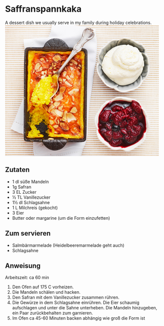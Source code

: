 # Saffranspannkaka

A dessert dish we usually serve in my family during holiday celebrations.
![](img/saffranspannkaka.png)

## Zutaten

- 1 dl süße Mandeln
- 1g Safran
- 3 EL Zucker
- ½ TL Vanillezucker
- 1½ dl Schlagsahne
- 1 L Milchreis (gekocht)
- 3 Eier
- Butter oder margarine (um die Form einzufetten)

## Zum servieren

- Salmbärmarmelade (Heidelbeeremarmelade geht auch)
- Schlagsahne

## Anweisung

Arbeitszeit: ca 60 min

1. Den Ofen auf 175 C vorheizen.
2. Die Mandeln schälen und hacken.
3. Den Safran mit dem Vanillezucker zusammen rühren.
4. Die Gewürze in dem Schlagsahne einrühren. Die Eier schaumig aufschlagen und unter die Sahne unterheben. Die Mandeln hinzugeben, ein Paar zurückbehalten zum garnieren.
5. Im Ofen ca 45-60 Minuten backen abhängig wie groß die Form ist
